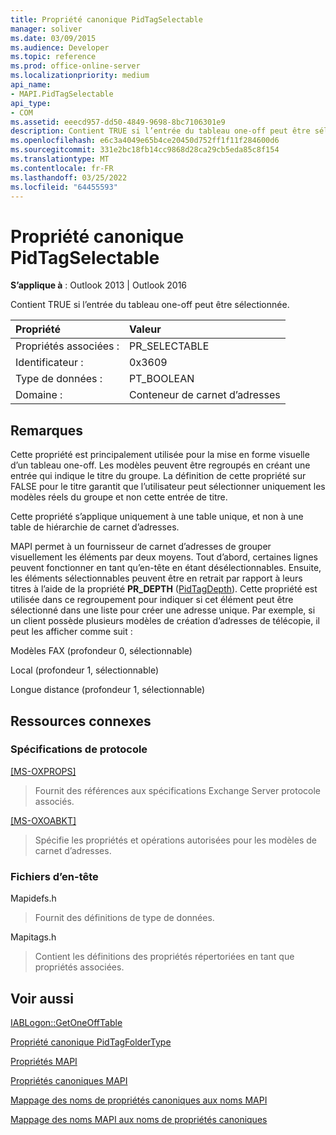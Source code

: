 ```yaml
---
title: Propriété canonique PidTagSelectable
manager: soliver
ms.date: 03/09/2015
ms.audience: Developer
ms.topic: reference
ms.prod: office-online-server
ms.localizationpriority: medium
api_name:
- MAPI.PidTagSelectable
api_type:
- COM
ms.assetid: eeecd957-dd50-4849-9698-8bc7106301e9
description: Contient TRUE si l’entrée du tableau one-off peut être sélectionnée. Cette propriété est principalement utilisée pour la mise en forme visuelle d’un tableau one-off.
ms.openlocfilehash: e6c3a4049e65b4ce20450d752ff1f11f284600d6
ms.sourcegitcommit: 331e2bc18fb14cc9868d28ca29cb5eda85c8f154
ms.translationtype: MT
ms.contentlocale: fr-FR
ms.lasthandoff: 03/25/2022
ms.locfileid: "64455593"
---
```

# <a name="pidtagselectable-canonical-property"></a>Propriété canonique PidTagSelectable

  
  
**S’applique à** : Outlook 2013 | Outlook 2016 
  
Contient TRUE si l’entrée du tableau one-off peut être sélectionnée. 
  
|Propriété |Valeur |
|:-----|:-----|
|Propriétés associées :  <br/> |PR_SELECTABLE  <br/> |
|Identificateur :  <br/> |0x3609  <br/> |
|Type de données :  <br/> |PT_BOOLEAN  <br/> |
|Domaine :  <br/> |Conteneur de carnet d’adresses  <br/> |
   
## <a name="remarks"></a>Remarques

Cette propriété est principalement utilisée pour la mise en forme visuelle d’un tableau one-off. Les modèles peuvent être regroupés en créant une entrée qui indique le titre du groupe. La définition de cette propriété sur FALSE pour le titre garantit que l’utilisateur peut sélectionner uniquement les modèles réels du groupe et non cette entrée de titre. 
  
Cette propriété s’applique uniquement à une table unique, et non à une table de hiérarchie de carnet d’adresses. 
  
MAPI permet à un fournisseur de carnet d’adresses de grouper visuellement les éléments par deux moyens. Tout d’abord, certaines lignes peuvent fonctionner en tant qu’en-tête en étant désélectionnables. Ensuite, les éléments sélectionnables peuvent être en retrait par rapport à leurs titres à l’aide de la propriété **PR_DEPTH** ([PidTagDepth](pidtagdepth-canonical-property.md)). Cette propriété est utilisée dans ce regroupement pour indiquer si cet élément peut être sélectionné dans une liste pour créer une adresse unique. Par exemple, si un client possède plusieurs modèles de création d’adresses de télécopie, il peut les afficher comme suit : 
  
Modèles FAX (profondeur 0, sélectionnable)
  
 Local (profondeur 1, sélectionnable) 
  
 Longue distance (profondeur 1, sélectionnable) 
  
## <a name="related-resources"></a>Ressources connexes

### <a name="protocol-specifications"></a>Spécifications de protocole

[[MS-OXPROPS]](https://msdn.microsoft.com/library/f6ab1613-aefe-447d-a49c-18217230b148%28Office.15%29.aspx)
  
> Fournit des références aux spécifications Exchange Server protocole associés.
    
[[MS-OXOABKT]](https://msdn.microsoft.com/library/cd5a3e78-1eeb-4a75-88eb-e82c8c96ff31%28Office.15%29.aspx)
  
> Spécifie les propriétés et opérations autorisées pour les modèles de carnet d’adresses.
    
### <a name="header-files"></a>Fichiers d’en-tête

Mapidefs.h
  
> Fournit des définitions de type de données.
    
Mapitags.h
  
> Contient les définitions des propriétés répertoriées en tant que propriétés associées.
    
## <a name="see-also"></a>Voir aussi



[IABLogon::GetOneOffTable](iablogon-getoneofftable.md)
  
[Propriété canonique PidTagFolderType](pidtagfoldertype-canonical-property.md)


[Propriétés MAPI](mapi-properties.md)
  
[Propriétés canoniques MAPI](mapi-canonical-properties.md)
  
[Mappage des noms de propriétés canoniques aux noms MAPI](mapping-canonical-property-names-to-mapi-names.md)
  
[Mappage des noms MAPI aux noms de propriétés canoniques](mapping-mapi-names-to-canonical-property-names.md)

